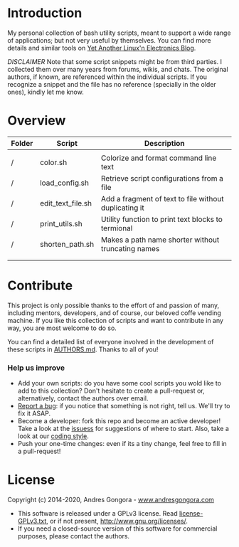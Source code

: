 <!--------------------------------------+-------------------------------------->
#                                  Introduction
<!--------------------------------------+-------------------------------------->
My personal collection of bash utility scripts, meant to support a wide range of
applications; but not very useful by themselves.
You can find more details and similar tools on
[Yet Another Linux'n Electronics Blog](https://yalneb.blogspot.com/).


*DISCLAIMER*
Note that some script snippets might be from third parties.
I collected them over many years from forums, wikis, and chats.
The original authors, if known, are referenced within the individual scripts.
If you recognize a snippet and the file has no reference
(specially in the older ones), kindly let me know.






<!--------------------------------------+-------------------------------------->
#                                    Overview
<!--------------------------------------+-------------------------------------->

| Folder                	| Script                         	| Description                                          	|
|-----------------------	|--------------------------------	|------------------------------------------------------	|
|                       	|                                	|                                                      	|
| /                      	| color.sh                           	| Colorize and format command line text                	|
| /                      	| load_config.sh                      	| Retrieve script configurations from a file        	|
| /                      	| edit_text_file.sh                    	| Add a fragment of text to file without duplicating it	|
| /                      	| print_utils.sh                       	| Utility function to print text blocks to termional   	|
| /                      	| shorten_path.sh                      	| Makes a path name shorter without truncating names    |
|                       	|                                	|                                                      	|
|                       	|                                	|                                                      	|






<!--------------------------------------+-------------------------------------->
#                                   Contribute
<!--------------------------------------+-------------------------------------->

This project is only possible thanks to the effort of and passion of many,
including mentors, developers, and of course, our beloved coffe vending machine.
If you like this collection of scripts and want to contribute in any way,
you are most welcome to do so.

You can find a detailed list of everyone involved in the development of
these scripts in [AUTHORS.md](AUTHORS.md). Thanks to all of you!



### Help us improve

* Add your own scripts: do you have some cool scripts you wold like to
  add to this collection? Don't hesitate to create a pull-request or,
  alternatively, contact the authors over email.
* [Report a bug](https://github.com/andresgongora/bash-tools/issues):
  if you notice that something is not right, tell us.
  We'll try to fix it ASAP.
* Become a developer: fork this repo and become an active developer!
  Take a look at the [issuess](https://github.com/andresgongora/bash-tools/issues)
  for suggestions of where to start. Also, take a look at our
  [coding style](coding_style.md).
* Push your one-time changes: even if its a tiny change,
  feel free to fill in a pull-request!






<!--------------------------------------+-------------------------------------->
#                                    License
<!--------------------------------------+-------------------------------------->

Copyright (c) 2014-2020, Andres Gongora - www.andresgongora.com

* This software is released under a GPLv3 license.
  Read [license-GPLv3.txt](LICENSE),
  or if not present, <http://www.gnu.org/licenses/>.
* If you need a closed-source version of this software
  for commercial purposes, please contact the authors.
